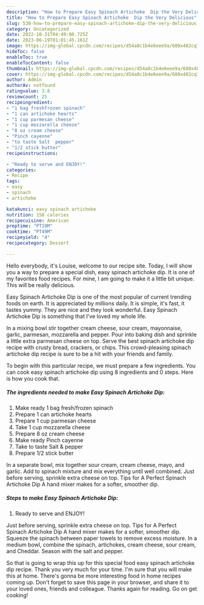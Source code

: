 ```yaml
---
description: "How to Prepare Easy Spinach Artichoke  Dip the Very Delicious"
title: "How to Prepare Easy Spinach Artichoke  Dip the Very Delicious"
slug: 530-how-to-prepare-easy-spinach-artichoke-dip-the-very-delicious
category: Uncategorized
date: 2022-10-31T04:49:00.725Z
date: 2023-06-19T01:01:45.161Z
image: https://img-global.cpcdn.com/recipes/d54a8c1b4e6eee9a/680x482cq70/easy-spinach-artichoke-dip-recipe-main-photo.jpg
hideToc: false
enableToc: true
enableTocContent: false
thumbnail: https://img-global.cpcdn.com/recipes/d54a8c1b4e6eee9a/680x482cq70/easy-spinach-artichoke-dip-recipe-main-photo.jpg
cover: https://img-global.cpcdn.com/recipes/d54a8c1b4e6eee9a/680x482cq70/easy-spinach-artichoke-dip-recipe-main-photo.jpg
author: Admin
authorAv: notfound
ratingvalue: 3.8
reviewcount: 25
recipeingredient:
- "1 bag freshfrozen spinach"
- "1 can artichoke hearts"
- "1 cup parmesan cheese"
- "1 cup mozzarella cheese"
- "8 oz cream cheese"
- "Pinch cayenne"
- "to taste Salt  pepper"
- "1/2 stick butter"
recipeinstructions:

- "Ready to serve and ENJOY!"
categories:
- Recipe
tags:
- easy
- spinach
- artichoke

katakunci: easy spinach artichoke 
nutrition: 158 calories
recipecuisine: American
preptime: "PT19M"
cooktime: "PT49M"
recipeyield: "4"
recipecategory: Dessert

---
```



Hello everybody, it's Louise, welcome to our recipe site. Today, I will show you a way to prepare a special dish, easy spinach artichoke  dip. It is one of my favorites food recipes. For mine, I am going to make it a little bit unique. This will be really delicious.

Easy Spinach Artichoke  Dip is one of the most popular of current trending foods on earth. It is appreciated by millions daily. It is simple, it's fast, it tastes yummy. They are nice and they look wonderful. Easy Spinach Artichoke  Dip is something that I've loved my whole life.

In a mixing bowl stir together cream cheese, sour cream, mayonnaise, garlic, parmesan, mozzarella and pepper. Pour into baking dish and sprinkle a little extra parmesan cheese on top. Serve the best spinach artichoke dip recipe with crusty bread, crackers, or chips. This crowd-pleasing spinach artichoke dip recipe is sure to be a hit with your friends and family.


To begin with this particular recipe, we must prepare a few ingredients. You can cook easy spinach artichoke  dip using 8 ingredients and 0 steps. Here is how you cook that.

<!--inarticleads1-->

##### The ingredients needed to make Easy Spinach Artichoke  Dip:

1. Make ready 1 bag fresh/frozen spinach
1. Prepare 1 can artichoke hearts
1. Prepare 1 cup parmesan cheese
1. Take 1 cup mozzarella cheese
1. Prepare 8 oz cream cheese
1. Make ready Pinch cayenne
1. Take to taste Salt &amp; pepper
1. Prepare 1/2 stick butter


In a separate bowl, mix together sour cream, cream cheese, mayo, and garlic. Add to spinach mixture and mix everything until well combined. Just before serving, sprinkle extra cheese on top. Tips for A Perfect Spinach Artichoke Dip A hand mixer makes for a softer, smoother dip. 

<!--inarticleads2-->

##### Steps to make Easy Spinach Artichoke  Dip:


1. Ready to serve and ENJOY!

Just before serving, sprinkle extra cheese on top. Tips for A Perfect Spinach Artichoke Dip A hand mixer makes for a softer, smoother dip. Squeeze the spinach between paper towels to remove excess moisture. In a medium bowl, combine the spinach, artichokes, cream cheese, sour cream, and Cheddar. Season with the salt and pepper. 

So that is going to wrap this up for this special food easy spinach artichoke  dip recipe. Thank you very much for your time. I'm sure that you will make this at home. There's gonna be more interesting food in home recipes coming up. Don't forget to save this page in your browser, and share it to your loved ones, friends and colleague. Thanks again for reading. Go on get cooking!
